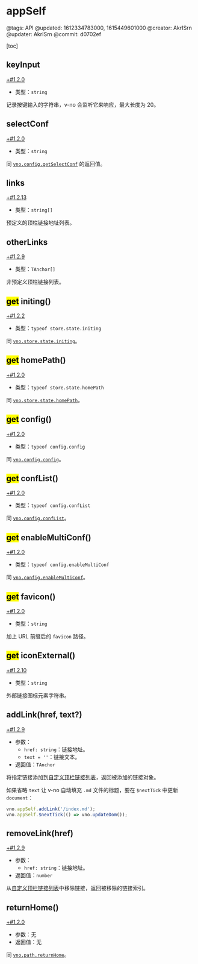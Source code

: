 # appSelf

@tags: API
@updated: 1612334783000, 1615449601000
@creator: AkrISrn
@updater: AkrISrn
@commit: d0702ef

[toc]

## keyInput

[+#1.2.0](/snippets/latest-version.md)

- 类型：`string`

记录按键输入的字符串，v-no 会监听它来响应[](/zh/docs/custom-input-bind.md "#")，最大长度为 20。

## selectConf

[+#1.2.0](/snippets/latest-version.md)

- 类型：`string`

同 [`vno.config.getSelectConf`](/zh/api/config.md "#") 的返回值。

## links

[+#1.2.13](/snippets/latest-version.md)

- 类型：`string[]`

预定义的顶栏链接地址列表。

## otherLinks

[+#1.2.9](/snippets/latest-version.md)

- 类型：`TAnchor[]`

非预定义顶栏链接列表。

## <mark>get</mark> initing()

[+#1.2.2](/snippets/latest-version.md)

- 类型：`typeof store.state.initing`

同 [`vno.store.state.initing`](/zh/api/store.md "#")。

## <mark>get</mark> homePath()

[+#1.2.0](/snippets/latest-version.md)

- 类型：`typeof store.state.homePath`

同 [`vno.store.state.homePath`](/zh/api/store.md "#")。

## <mark>get</mark> config()

[+#1.2.0](/snippets/latest-version.md)

- 类型：`typeof config.config`

同 [`vno.config.config`](/zh/api/config.md "#")。

## <mark>get</mark> confList()

[+#1.2.0](/snippets/latest-version.md)

- 类型：`typeof config.confList`

同 [`vno.config.confList`](/zh/api/config.md "#")。

## <mark>get</mark> enableMultiConf()

[+#1.2.0](/snippets/latest-version.md)

- 类型：`typeof config.enableMultiConf`

同 [`vno.config.enableMultiConf`](/zh/api/config.md "#")。

## <mark>get</mark> favicon()

[+#1.2.0](/snippets/latest-version.md)

- 类型：`string`

加上 URL 前缀后的 `favicon` 路径。

## <mark>get</mark> iconExternal()

[+#1.2.10](/snippets/latest-version.md)

- 类型：`string`

外部链接图标元素字符串。

## addLink(href, text?)

[+#1.2.9](/snippets/latest-version.md)

- 参数：
    - `href: string`：链接地址。
    - `text = ''`：链接文本。
- 返回值：`TAnchor`

将指定链接添加到[自定义顶栏链接列表](/zh/api/appSelf.md "#")，返回被添加的链接对象。

如果省略 `text` 让 v-no 自动填充 `.md` 文件的标题，要在 `$nextTick` 中更新 `document`：

```js
vno.appSelf.addLink('/index.md');
vno.appSelf.$nextTick(() => vno.updateDom());
```

## removeLink(href)

[+#1.2.9](/snippets/latest-version.md)

- 参数：
    - `href: string`：链接地址。
- 返回值：`number`

从[自定义顶栏链接列表](/zh/api/appSelf.md "#")中移除链接，返回被移除的链接索引。

## returnHome()

[+#1.2.0](/snippets/latest-version.md)

- 参数：无
- 返回值：无

同 [`vno.path.returnHome`](/zh/api/path.md "#")。
